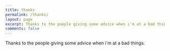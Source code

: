 ```yaml
---
title: thanks
permalink: /thanks/
layout: page
excerpt: Thanks to the poeple giving some advice when i'm at a bad things.
comments: false
---
```


Thanks to the people giving some advice when i'm at a bad things.
